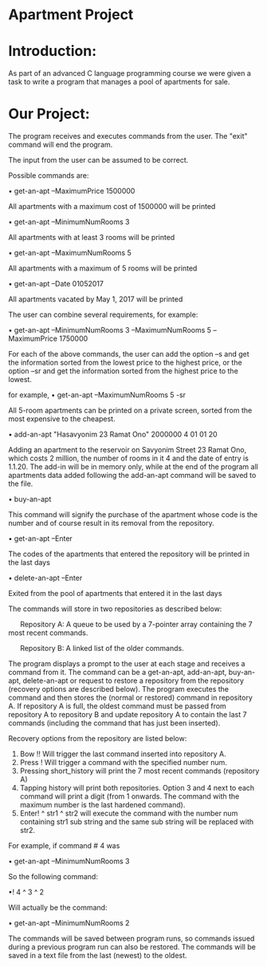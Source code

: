 # Apartment Project

# Introduction:
As part of an advanced C language programming course we were given a task to write a program that manages a pool of apartments for sale.

# Our Project:
The program receives and executes commands from the user. The "exit" command will end the program.

The input from the user can be assumed to be correct.

Possible commands are:

• get-an-apt –MaximumPrice 1500000

All apartments with a maximum cost of 1500000 will be printed

• get-an-apt –MinimumNumRooms 3

All apartments with at least 3 rooms will be printed

• get-an-apt –MaximumNumRooms 5

All apartments with a maximum of 5 rooms will be printed

• get-an-apt –Date 01052017

All apartments vacated by May 1, 2017 will be printed


The user can combine several requirements, for example:

• get-an-apt –MinimumNumRooms 3 –MaximumNumRooms 5 –MaximumPrice 1750000

For each of the above commands, the user can add the option –s and get the information sorted from the lowest price to the highest price, or the option –sr and get the information sorted from the highest price to the lowest.

for example,
• get-an-apt –MaximumNumRooms 5 -sr

All 5-room apartments can be printed on a private screen, sorted from the most expensive to the cheapest.

• add-an-apt "Hasavyonim 23 Ramat Ono" 2000000 4 01 01 20

Adding an apartment to the reservoir on Savyonim Street 23 Ramat Ono, which costs 2 million, the number of rooms in it 4 and the date of entry is 1.1.20.
The add-in will be in memory only, while at the end of the program all apartments data added following the add-an-apt command will be saved to the file.

• buy-an-apt <number>
  
This command will signify the purchase of the apartment whose code is the number and of course result in its removal from the repository.

• get-an-apt –Enter <x>
  
The codes of the apartments that entered the repository will be printed in the last <x> days

• delete-an-apt –Enter <x>
  
Exited from the pool of apartments that entered it in the last <x> days

The commands will store in two repositories as described below:

      Repository A: A queue to be used by a 7-pointer array containing the 7 most recent commands.
      
      Repository B: A linked list of the older commands.
      

The program displays a prompt to the user at each stage and receives a command from it. The command can be a get-an-apt, add-an-apt, buy-an-apt, delete-an-apt or request to restore a repository from the repository (recovery options are described below).
The program executes the command and then stores the (normal or restored) command in repository A. If repository A is full, the oldest command must be passed from repository A to repository B and update repository A to contain the last 7 commands (including the command that has just been inserted).

Recovery options from the repository are listed below:
1. Bow !! Will trigger the last command inserted into repository A.
2. Press <num>! Will trigger a command with the specified number num.
3. Pressing short_history will print the 7 most recent commands (repository A)
4. Tapping history will print both repositories.
Option 3 and 4 next to each command will print a digit (from 1 onwards. The command with the maximum number is the last hardened command).
5. Enter! <num> ^ str1 ^ str2 will execute the command with the number num containing str1 sub string and the same sub string will be replaced with str2.

For example, if command # 4 was

• get-an-apt –MinimumNumRooms 3

So the following command:

•! 4 ^ 3 ^ 2

Will actually be the command:

• get-an-apt –MinimumNumRooms 2


The commands will be saved between program runs, so commands issued during a previous program run can also be restored. The commands will be saved in a text file from the last (newest) to the oldest.




